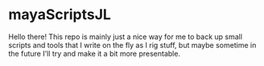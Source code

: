 # mayaScriptsJL
Hello there!
This repo is mainly just a nice way for me to back up small scripts and tools that I write on the fly as I rig stuff, but maybe sometime in the future I'll try and make it a bit more presentable.
